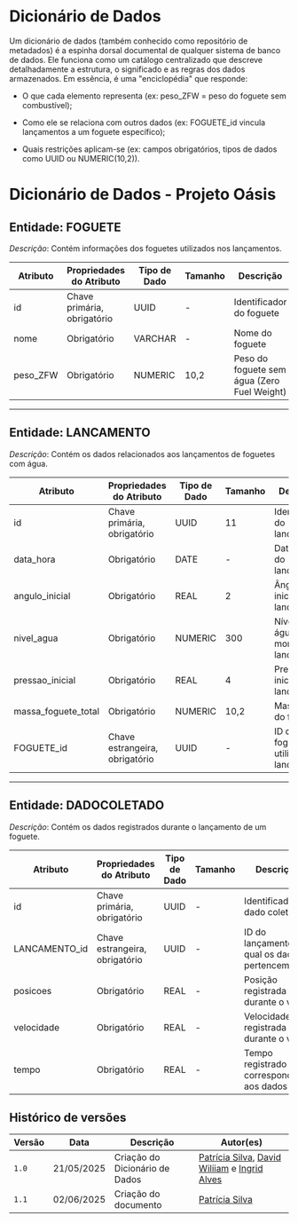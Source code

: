 # Dicionário de Dados 

Um dicionário de dados (também conhecido como repositório de metadados) é a espinha dorsal documental de qualquer sistema de banco de dados. Ele funciona como um catálogo centralizado que descreve detalhadamente a estrutura, o significado e as regras dos dados armazenados. Em essência, é uma "enciclopédia" que responde:

- O que cada elemento representa (ex: peso_ZFW = peso do foguete sem combustível);

- Como ele se relaciona com outros dados (ex: FOGUETE_id vincula lançamentos a um foguete específico);

- Quais restrições aplicam-se (ex: campos obrigatórios, tipos de dados como UUID ou NUMERIC(10,2)).

# Dicionário de Dados - Projeto Oásis

## Entidade: FOGUETE  
*Descrição*: Contém informações dos foguetes utilizados nos lançamentos.  

| Atributo  | Propriedades do Atributo       | Tipo de Dado | Tamanho | Descrição                          |
|-----------|--------------------------------|--------------|---------|------------------------------------|
| id        | Chave primária, obrigatório    | UUID         | \-      | Identificador do foguete          |
| nome      | Obrigatório                    | VARCHAR      | \-      | Nome do foguete                   |
| peso_ZFW  | Obrigatório                    | NUMERIC      | 10,2    | Peso do foguete sem água (Zero Fuel Weight) |

---

## Entidade: LANCAMENTO  
*Descrição*: Contém os dados relacionados aos lançamentos de foguetes com água.  

| Atributo           | Propriedades do Atributo              | Tipo de Dado | Tamanho | Descrição                                |
|--------------------|---------------------------------------|--------------|---------|------------------------------------------|
| id                 | Chave primária, obrigatório           | UUID         | 11      | Identificador do lançamento             |
| data_hora          | Obrigatório                           | DATE         | \-      | Data e hora do lançamento               |
| angulo_inicial     | Obrigatório                           | REAL         | 2       | Ângulo inicial do lançamento            |
| nivel_agua         | Obrigatório                           | NUMERIC      | 300     | Nível de água no momento do lançamento  |
| pressao_inicial    | Obrigatório                           | REAL         | 4       | Pressão inicial no lançamento           |
| massa_foguete_total| Obrigatório                           | NUMERIC      | 10,2    | Massa total do foguete                  |
| FOGUETE_id         | Chave estrangeira, obrigatório        | UUID         | \-      | ID do foguete utilizado no lançamento   |

---

## Entidade: DADOCOLETADO  
*Descrição*: Contém os dados registrados durante o lançamento de um foguete.  

| Atributo      | Propriedades do Atributo       | Tipo de Dado | Tamanho | Descrição                                      |
|---------------|--------------------------------|--------------|---------|------------------------------------------------|
| id            | Chave primária, obrigatório    | UUID         | \-      | Identificador do dado coletado                |
| LANCAMENTO_id | Chave estrangeira, obrigatório | UUID         | \-      | ID do lançamento ao qual os dados pertencem   |
| posicoes      | Obrigatório                    | REAL         | \-      | Posição registrada durante o voo              |
| velocidade    | Obrigatório                    | REAL         | \-      | Velocidade registrada durante o voo           |
| tempo         | Obrigatório                    | REAL         | \-      | Tempo registrado correspondente aos dados     |

## Histórico de versões

| Versão | Data | Descrição | Autor(es) | 
| -- | -- | -- | -- |
|`1.0`|21/05/2025| Criação do Dicionário de Dados | [Patrícia Silva](https://github.com/Patyhelenaa), [David Wiliiam](https://github.com/sluucke) e [Ingrid Alves](https://github.com/alvesingrid) |
|`1.1`|02/06/2025| Criação do documento | [Patrícia Silva](https://github.com/Patyhelenaa) |